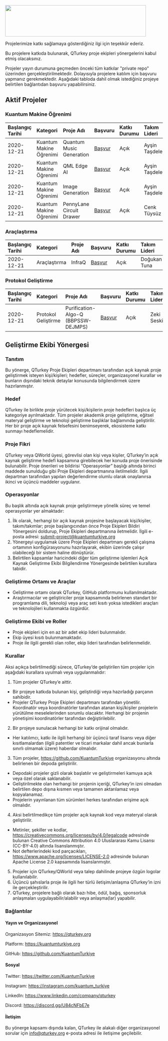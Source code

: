 <img src="https://kuantumturkiye.org/wp-content/uploads/2020/06/LogoQTurkey.png" width="450" height="100"/>

Projelerimize katkı sağlamaya gösterdiğiniz ilgi için teşekkür ederiz.

Bu projelere katkıda bulunarak, QTurkey proje ekipleri yönergelerini kabul etmiş olacaksınız.

Projeler yayın durumuna geçmeden önceki tüm katkılar "private repo" üzerinden gerçekleştirilmektedir. 
Dolayısıyla projelere katılım için başvuru yapmanız gerekmektedir. Aşağıdaki tabloda dahil olmak istediğiniz projeye belirtilen bağlantıdan başvuru yapabilirsiniz.

## Aktif Projeler

### Kuantum Makine Öğrenimi

| Başlangıç Tarihi | Kategori | Proje Adı | Başvuru | Katkı Durumu | Takım Lideri |
|:-------|:-----|:------|:------|:------|:------|
| 2020-12-21 | Kuantum Makine Öğrenimi | Quantum Music Generation | [Başvur](https://forms.gle/wiKUZKzzQqn18MMW9) | Açık | Ayşin Taşdelen |
| 2020-12-21 | Kuantum Makine Öğrenimi | QML Edge AI | [Başvur](https://forms.gle/wiKUZKzzQqn18MMW9) | Açık | Ayşin Taşdelen |
| 2020-12-21 | Kuantum Makine Öğrenimi | Image Generation | [Başvur](https://forms.gle/wiKUZKzzQqn18MMW9) | Açık | Ayşin Taşdelen |
| 2020-12-21 | Kuantum Makine Öğrenimi | PennyLane Circuit Drawer | [Başvur](https://forms.gle/wiKUZKzzQqn18MMW9) | Açık | Cenk Tüysüz |

### Araçlaştırma

| Başlangıç Tarihi | Kategori | Proje Adı | Başvuru | Katkı Durumu | Takım Lideri |
|:-------|:-----|:------|:------|:------|:------|
| 2020-12-21 | Araçlaştırma | InfraQ | [Başvur](https://forms.gle/wiKUZKzzQqn18MMW9) | Açık | Doğukan Tuna |

### Protokol Geliştirme

| Başlangıç Tarihi | Kategori | Proje Adı | Başvuru | Katkı Durumu | Takım Lideri |
|:-------|:-----|:------|:------|:------|:------|
| 2020-12-21 | Protokol Geliştirme | Purification-Algo-Q (BBPSSW-DEJMPS) | [Başvur](https://forms.gle/wiKUZKzzQqn18MMW9) | Açık | Zeki Seskir |


## Geliştirme Ekibi Yönergesi

### Tanıtım

Bu yönerge, QTurkey Proje Ekipleri departmanı tarafından açık kaynak proje geliştirmek isteyen kişi/kişileri; hedefler, süreçler, organizasyonel kurallar ve bunların dışındaki teknik detaylar konusunda bilgilendirmek üzere hazırlanmıştır.

### Hedef

QTurkey ile birlikte proje yürütecek kişi/kişilerin proje hedefleri başlıca üç kategoriye ayrılmaktadır. Tüm projeler akademik proje geliştirme, eğitsel materyal geliştirme ve teknoloji geliştirme başlıklar bağlamında geliştirilir. Her bir proje açık kaynak felsefesini benimseyerek, ekosisteme katkı sunmayı hedeflemelidir.

### Proje Fikri

QTurkey veya QWorld üyesi, görevlisi olan kişi veya kişiler, QTurkey’in açık kaynak geliştirme hedefi kapsamına girebilecek her konuda proje önerisinde bulunabilir. Proje önerileri ve bildirisi “Operasyonlar” başlığı altında birinci maddede sunulduğu gibi Proje Ekipleri departmanına iletilmelidir. İlgili departman tarafından yapılan değerlendirme olumlu olarak onaylanırsa ikinci ve üçüncü maddeler uygulanır.

### Operasyonlar

Bu başlık altında açık kaynak proje geliştirmeye yönelik süreç ve temel operasyonlar yer almaktadır:

1. İlk olarak, herhangi bir açık kaynak projesine başlayacak kişi/kişiler, takım/takımlar; proje başlangıcından önce Proje Ekipleri Bildiri Yönergesini doldurup, Proje Ekipleri departmanına iletmelidir. İlgili e-posta adresi: submit-project@kuantumturkiye.org
2. Yönergeyi uygulamak üzere Proje Ekipleri departmanı gerekli çalışma ortamının konfigürasyonunu hazırlayarak, ekibin üzerinde çalışır olabileceği bir sistem haline dönüştürür.
3. Belirtilen kapsamlar haricindeki diğer tüm geliştirme işlemleri Açık Kaynak Geliştirme Ekibi Bilgilendirme Yönergesinde belirtilen kurallara tabidir.

### Geliştirme Ortamı ve Araçlar
- Geliştirme ortamı olarak QTurkey, GitHub platformunu kullanılmaktadır.
- Araştırmacılar ve geliştiriciler proje kapsamında belirlenen standart bir programlama dili, teknoloji veya araç seti kısıtı yoksa istedikleri araçları ve teknolojileri kullanmakta özgürdür.

### Geliştirme Ekibi ve Roller
- Proje ekipleri için en az bir adet ekip lideri bulunmalıdır.
- Ekip üyesi kısıtı bulunmamaktadır.
- Proje ile ilgili gerekli olan roller, ekip lideri tarafından belirlenmelidir.

### Kurallar

Aksi açıkça belirtilmediği sürece, QTurkey’de geliştirilen tüm projeler için aşağıdaki kurallara uyulmalı veya uygulanmalıdır:
1. Tüm projeler QTurkey’e aittir.
  - Bir projeye katkıda bulunan kişi, geliştirdiği veya hazırladığı parçanın sahibidir.
  - Projeler QTurkey Proje Ekipleri departmanı tarafından yönetilir. Koordinatör veya koordinatörler tarafından atanan kişi/kişiler projelerin yürütülme meselelerinden sorumlu olacaktır. Herhangi bir projenin yönetişimi koordinatörler tarafından değiştirilebilir.
2. Bir projeye sunulacak herhangi bir katkı orijinal olmalıdır.
  - Her katılımcı, katkı ile ilgili herhangi bir üçüncü taraf lisansı veya diğer kısıtlamalardan (ilgili patentler ve ticari markalar dahil ancak bunlarla sınırlı olmamak üzere) haberdar olmalıdır.
3. Tüm projeler, https://github.com/KuantumTurkiye organizasyonu altında belirlenen bir depoda geliştirilir.
  - Depodaki projeler gizli olarak başlatılır ve geliştirmeleri kamuya açık veya özel olarak saklanabilir.
  - Geliştirilmekte olan herhangi bir projenin içeriği, QTurkey’in izni olmadan belirtilen depo dışına kısmen veya tamamen aktarılamaz veya kopyalanamaz.
  - Projelerin yayınlanan tüm sürümleri herkes tarafından erişime açık olmalıdır.
4. Aksi belirtilmedikçe tüm projeler açık kaynak kod veya materyal olarak geliştirilir.
  - Metinler, şekiller ve kodlar, https://creativecommons.org/licenses/by/4.0/legalcode adresinde bulunan Creative Commons Attribution 4.0 Uluslararası Kamu Lisansı (CC-BY-4.0) altında lisanslanmıştır.
  - Not defterlerindeki kod parçacıkları, https://www.apache.org/licenses/LICENSE-2.0 adresinde bulunan Apache License 2.0 kapsamında lisanslanmıştır.
5. Projeler için QTurkey/QWorld veya talep dahilinde projeye özgün logolar kullanılabilir. 
6. Üçüncü şahıslarla proje ile ilgili her türlü iletişim/anlaşma QTurkey’in izni ile gerçekleştirilir.
7. QTurkey, projelere bağlı olarak bazı hibe, ödül, bağış, sponsorluk anlaşmaları uygulayabilir/alabilir veya anlaşma(lar) yapabilir.

### Bağlantılar

#### Yayın ve Organizasyonel

Organizasyon Sitemiz: https://qturkey.org

Platform: https://kuantumturkiye.org

GitHub: https://github.com/KuantumTurkiye


#### Sosyal

Twitter: https://twitter.com/KuantumTurkiye

Instagram: https://instagram.com/kuantum_turkiye

LinkedIn: https://www.linkedin.com/company/qturkey

Discord: https://discord.gg/U84cNFbE7e

#### İletişim

Bu yönerge kapsamı dışında kalan, QTurkey ile alakalı diğer organizasyonel sorular için info@qturkey.org e-posta adresi ile iletişime geçilebilir.

